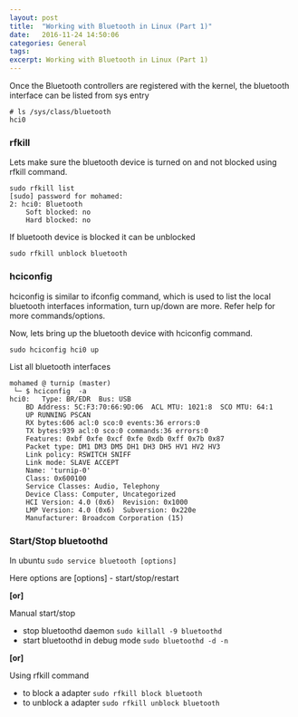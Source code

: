 ```yaml
---
layout: post
title:  "Working with Bluetooth in Linux (Part 1)"
date:   2016-11-24 14:50:06
categories: General
tags:
excerpt: Working with Bluetooth in Linux (Part 1)
---
```


Once the Bluetooth controllers are registered with the kernel, the bluetooth interface can be listed from sys entry

```
# ls /sys/class/bluetooth
hci0
```

### rfkill

Lets make sure the bluetooth device is turned on and not blocked using rfkill command.

```
sudo rfkill list
[sudo] password for mohamed:
2: hci0: Bluetooth
	Soft blocked: no
	Hard blocked: no
```

If bluetooth device is blocked it can be unblocked

```
sudo rfkill unblock bluetooth
```

### hciconfig

hciconfig is similar to ifconfig command, which is used to list the local bluetooth interfaces information, turn up/down are more. Refer help for more commands/options.

Now, lets bring up the bluetooth device with hciconfig command.

```
sudo hciconfig hci0 up
```

List all bluetooth interfaces

```
mohamed @ turnip (master)
 └─ $ hciconfig  -a
hci0:	Type: BR/EDR  Bus: USB
	BD Address: 5C:F3:70:66:9D:06  ACL MTU: 1021:8  SCO MTU: 64:1
	UP RUNNING PSCAN
	RX bytes:606 acl:0 sco:0 events:36 errors:0
	TX bytes:939 acl:0 sco:0 commands:36 errors:0
	Features: 0xbf 0xfe 0xcf 0xfe 0xdb 0xff 0x7b 0x87
	Packet type: DM1 DM3 DM5 DH1 DH3 DH5 HV1 HV2 HV3
	Link policy: RSWITCH SNIFF
	Link mode: SLAVE ACCEPT
	Name: 'turnip-0'
	Class: 0x600100
	Service Classes: Audio, Telephony
	Device Class: Computer, Uncategorized
	HCI Version: 4.0 (0x6)  Revision: 0x1000
	LMP Version: 4.0 (0x6)  Subversion: 0x220e
	Manufacturer: Broadcom Corporation (15)
```

### Start/Stop bluetoothd

In ubuntu ```sudo service bluetooth [options]```

Here options are [options] - start/stop/restart

**[or]**

Manual start/stop

* stop bluetoothd daemon ```sudo killall -9 bluetoothd```
* start bluetoothd in debug mode ```sudo bluetoothd -d -n```

**[or]**

Using rfkill command

* to block a adapter ```sudo rfkill block bluetooth```
* to unblock a adapter  ```sudo rfkill unblock bluetooth```
